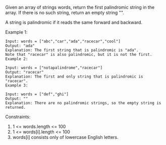 Given an array of strings words, return the first palindromic string in the array. If there is no such string, return an empty string "".

A string is palindromic if it reads the same forward and backward.

 

Example 1:

```
Input: words = ["abc","car","ada","racecar","cool"]
Output: "ada"
Explanation: The first string that is palindromic is "ada".
Note that "racecar" is also palindromic, but it is not the first.
Example 2:
```

```
Input: words = ["notapalindrome","racecar"]
Output: "racecar"
Explanation: The first and only string that is palindromic is "racecar".
Example 3:
```
```
Input: words = ["def","ghi"]
Output: ""
Explanation: There are no palindromic strings, so the empty string is returned.
```
 

Constraints:

1. 1 <= words.length <= 100
2. 1 <= words[i].length <= 100
3. words[i] consists only of lowercase English letters.